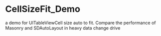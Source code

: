 # CellSizeFit_Demo
 a demo for UITableViewCell size auto to fit. Compare the performance of Masonry  and SDAutoLayout  in heavy data change drive  
